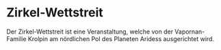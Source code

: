 # Zirkel-Wettstreit

Der Zirkel-Wettstreit ist eine Veranstaltung, welche von der Vapornan-Familie Krolpin am nördlichen Pol des Planeten Aridess ausgerichtet wird.

<!-- TODO -->